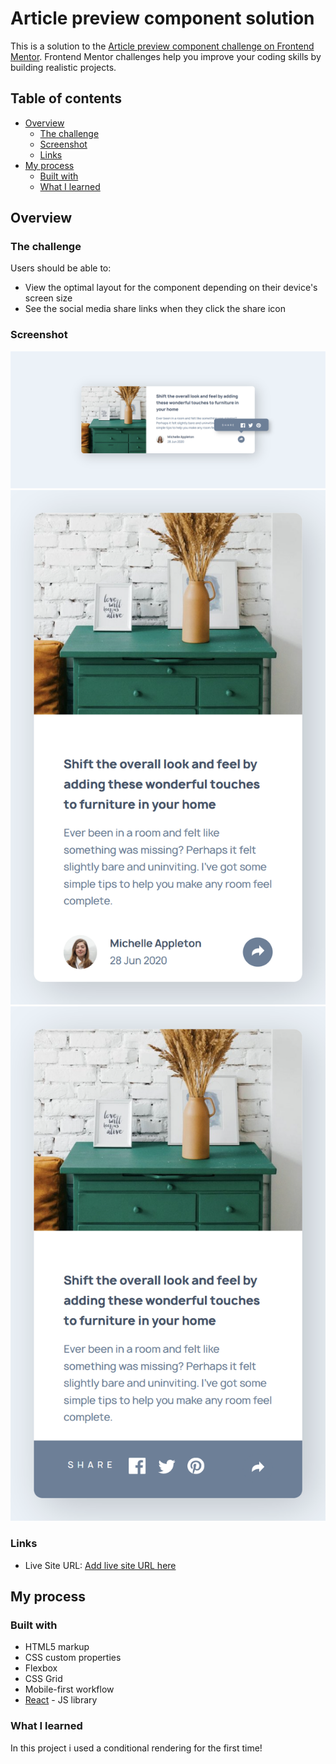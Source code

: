 # Article preview component solution

This is a solution to the [Article preview component challenge on Frontend Mentor](https://www.frontendmentor.io/challenges/article-preview-component-dYBN_pYFT). Frontend Mentor challenges help you improve your coding skills by building realistic projects. 

## Table of contents

- [Overview](#overview)
  - [The challenge](#the-challenge)
  - [Screenshot](#screenshot)
  - [Links](#links)
- [My process](#my-process)
  - [Built with](#built-with)
  - [What I learned](#what-i-learned)

## Overview

### The challenge

Users should be able to:

- View the optimal layout for the component depending on their device's screen size
- See the social media share links when they click the share icon

### Screenshot

![](./design/solution_desktop.png)
![](./design/solution_mobile.png)
![](./design/solution_mobile_active.png)

### Links

- Live Site URL: [Add live site URL here](https://kriskoagm.github.io/article-preview-component/)

## My process

### Built with

- HTML5 markup
- CSS custom properties
- Flexbox
- CSS Grid
- Mobile-first workflow
- [React](https://reactjs.org/) - JS library

### What I learned

In this project i used a conditional rendering for the first time!
